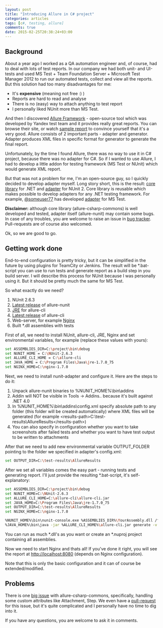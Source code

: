 ```yaml
---
layout: post
title: "Introducing Allure in C# project"
categories: articles
tags: [c#, testing, allure]
comments: true
date: 2015-02-25T20:38:24+03:00
---
```


Background
----------

<!-- TEASER START -->

About a year ago I worked as a QA automation engineer and, of course, had to deal with lots of test reports. In our company we had both unit- and UI-tests and used MS Test + Team Foundation Server + Microsoft Test Manager 2012 to run our automated tests, collect and view all the reports. But this solution had too many disadvantages for me:

 - It's **expensive** (meaning not free :) )
 - Reports are hard to read and analyse
 - There is no (easy) way to attach anything to test report
 - I personally liked NUnit more than MS Test.

<!-- TEASER STOP -->

And then I discovered [Allure Framework](http://allure.qatools.ru) - open-source tool which was developed by Yandex test team and it provides really great reports. You can browse their site, or watch [sample report](http://teamcity.qatools.ru/repository/download/allure_core_master_release/lastSuccessful/index.html?guest=1#/home) to convince yourself that it's a very good. Allure consists of 2 important parts - adapter and generator. Adapter produces XML files in specific format for generator to generate the final report.

Unfortunately, by the time I found Allure, there was no way to use it in C# project, because there was no adapter for C#. So if I wanted to use Allure, I had to develop a little addon for testing framework (MS Test or NUnit) which would generate XML report.

But that was not a problem for me, I'm an open-source guy, so I quickly decided to develop adapter myself. Long story short, this is the result: [core library](https://github.com/allure-framework/allure-csharp-commons) for .NET and [adapter](https://github.com/allure-framework/allure-nunit) for NUnit 2. Core library is reusable which makes possible to develop adapters for any .NET testing framework. For example, [\@someuser77](https://github.com/someuser77) has developed [adapter](https://github.com/allure-framework/allure-mstest-adapter) for MS Test.

**Disclaimer:** although core library (allure-csharp-commons) is well developed and tested, adapter itself (allure-nunit) may contain some bugs. In case of any troubles, you are welcome to raise an issue in  [bug tracker](https://github.com/allure-framework/allure-nunit/issues). Pull-requests are of course also welcomed.

Ok, so we are good to go.

Getting work done
-----------------

End-to-end configuration is pretty tricky, but it can be simplified in the future by using plugins for TeamCity or Jenkins. The result will be *.bat-script you can use to run tests and generate report as a build step in you build server. I will describe this process for NUnit because I was personally using it. But it should be pretty much the same for MS Test.

So what exactly do we need?

 1. NUnit 2.6.3
 1. [Latest release](https://github.com/allure-framework/allure-nunit/releases) of allure-nunit
 1. [JRE](http://www.oracle.com/technetwork/java/javase/downloads/index.html) for allure-cli
 1. [Latest release](https://github.com/allure-framework/allure-cli/releases) of allure-cli
 1. Web-server, for example [Nginx](http://nginx.org/)
 1. Built \*.dll assemblies with tests

First of all, we need to install NUnit, allure-cli, JRE, Nginx and set environmental variables, for example (replace these values with yours):

``` bash
set ASSEMBLIES_DIR=C:\project\bin\debug
set NUNIT_HOME = C:\NUnit-2.6.3
set ALLURE_CLI_HOME = C:\allure-cli
set JAVA_HOME = C:\Program Files\Java\jre-1.7.0_75
set NGINX_HOME=C:\nginx-1.7.0
```

Next, we need to install nunit-adapter and configure it. Here are the steps to do it:

 1. Unpack allure-nunit binaries to %NUNIT_HOME%\bin\addins
 1. Addin will NOT be visible in Tools -> Addins.. because it's built against .NET 4.0
 1. In %NUNIT_HOME%\bin\addins\config.xml specify absolute path to any folder (this folder will be created automatically) where XML files will be generated (for example &lt;results-path>C:\test-results\AllureResults&lt;/results-path>)
 1. You can also specify in configuration whether you want to take screenshots after failed tests and whether you want to have test output to be written to attachments

After that we need to add new environmental variable OUTPUT_FOLDER pointing to the folder we specified in adapter's config.xml:

``` bash
set OUTPUT_DIR=C:\test-results\AllureResults
```

After we set all variables comes the easy part - running tests and generating report. I'll just provide the resulting *.bat-script, it's self-explanatory:

``` bash
set ASSEMBLIES_DIR=C:\project\bin\debug
set NUNIT_HOME=C:\NUnit-2.6.3
set ALLURE_CLI_HOME=C:\allure-cli\allure-cli.jar
set JAVA_HOME=C:\Program Files\Java\jre-1.7.0_75
set OUTPUT_DIR=C:\test-results\AllureResults
set NGINX_HOME=C:\nginx-1.7.0

%NUNIT_HOME%\bin\nunit-console.exe %ASSEMBLIES_DIR%\YourAssembly.dll /framework=net-4.0
%JAVA_HOME%\bin\java -jar %ALLURE_CLI_HOME%\allure-cli.jar generate -v 1.4.0 %OUTPUT_DIR% -o %NGINX_HOME%\html\
```

You can run as much \*.dll's as you want or create an \*.nuproj project containing all assemblies.

Now we need to start Nginx and thats all! If you've done it right, you will see the report at [http://localhost:8080](http://localhost:8080) (depends on Nginx configuration).

Note that this is only the basic configuration and it can of course be extended/modified.

Problems
--------

There is one [big issue](https://github.com/allure-framework/allure-csharp-commons/issues/3) with allure-csharp-commons, specifically, handling some custom attributes like Attachment, Step. We even have a [pull-request](https://github.com/allure-framework/allure-csharp-commons/pull/15) for this issue, but it's quite complicated and I personally have no time to dig into it.

If you have any questions, you are welcome to ask it in comments.
